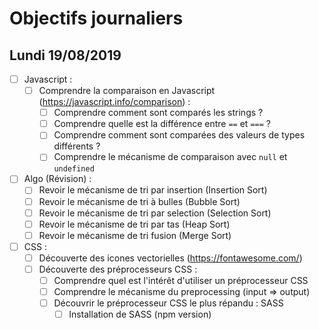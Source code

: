 # Objectifs journaliers

## Lundi 19/08/2019


* [ ] Javascript :
  * [ ] Comprendre la comparaison en Javascript (https://javascript.info/comparison) :
    * [ ] Comprendre comment sont comparés les strings ?
    * [ ] Comprendre quelle est la différence entre `==` et `===` ?
    * [ ] Comprendre comment sont comparées des valeurs de types différents ?
    * [ ] Comprendre le mécanisme de comparaison avec `null` et `undefined`

* [ ] Algo (Révision) : 
  * [ ] Revoir le mécanisme de tri par insertion (Insertion Sort)
  * [ ] Revoir le mécanisme de tri à bulles (Bubble Sort)
  * [ ] Revoir le mécanisme de tri par selection (Selection Sort)
  * [ ] Revoir le mécanisme de tri par tas (Heap Sort)
  * [ ] Revoir le mécanisme de tri fusion (Merge Sort)

* [ ] CSS : 
  * [ ] Découverte des icones vectorielles (https://fontawesome.com/)
  * [ ] Découverte des préprocesseurs CSS :
    * [ ] Comprendre quel est l'intérêt d'utiliser un préprocesseur CSS 
    * [ ] Comprendre le mécanisme du preprocessing (input => output)
    * [ ] Découvrir le préprocesseur CSS le plus répandu : SASS
      * [ ] Installation de SASS (npm version)

